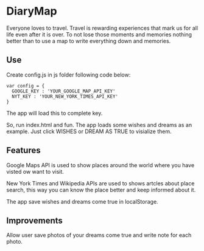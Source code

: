 # DiaryMap
Everyone loves to travel. Travel is rewarding experiences that mark us for all
life even after it is over. To not lose those moments and memories nothing
better than to use a map to write everything down and memories.

## Use
Create config.js in js folder following code below:
```
var config = {
  GOOGLE_KEY : 'YOUR_GOOGLE_MAP_API_KEY'
  NYT_KEY : 'YOUR_NEW_YORK_TIMES_API_KEY'
}
```
The app will load this to complete key.

So, run index.html and fun. The app loads some wishes and dreams as an example.
Just click WISHES or DREAM AS TRUE to visialize them.

## Features
Google Maps API is used to show places around the world where you have
visted ow want to visit.

New York Times and Wikipedia APIs are used to shows artcles about place search,
this way you can know the place better and keep informed about it.

The app save wishes and dreams come true in localStorage.

## Improvements
Allow user save photos of your dreams come true and write note for each photo.
